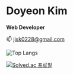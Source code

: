 # Doyeon Kim 
**Web Developer**

📫 jisk0228@gmail.com

![Top Langs](https://github-readme-stats.vercel.app/api/top-langs/?username=bmacaron&layout=compact&theme=radical&langs_count=5)

[![Solved.ac 프로필](http://mazassumnida.wtf/api/v2/generate_badge?boj=jisk0228)](https://solved.ac/jisk0228)


<!--

# Skills
- JAVA
- Javascript, Jquery
- jsp, thymeleaf
- Spring MVC, Spring Boot
- MyBatis, iBatis
- Oracle
- Git, GitLab, SourceTree, SVN
- Maven, Gradle
- Jenkins
- Slack, Notion
- Redmine
**bmacaron/bmacaron** is a ✨ _special_ ✨ repository because its `README.md` (this file) appears on your GitHub profile.

Here are some ideas to get you started:

- 🔭 I’m currently working on ...
- 🌱 I’m currently learning ...
- 👯 I’m looking to collaborate on ...
- 🤔 I’m looking for help with ...
- 💬 Ask me about ...
- 📫 How to reach me: ...
- 😄 Pronouns: ...
- ⚡ Fun fact: ...
-->
